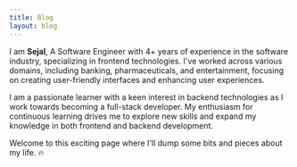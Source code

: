 ```yaml
---
title: Blog
layout: blog
---
```


I am **Sejal**, A Software Engineer with 4+ years of experience in the software industry, specializing in frontend technologies. I've worked across various domains, including banking, pharmaceuticals, and entertainment, focusing on creating user-friendly interfaces and enhancing user experiences.


I am a passionate learner with a keen interest in backend technologies as I work towards becoming a full-stack developer. My enthusiasm for continuous learning drives me to explore new skills and expand my knowledge in both frontend and backend development.

Welcome to this exciting page where I'll dump some bits and pieces about my life. 🔥

